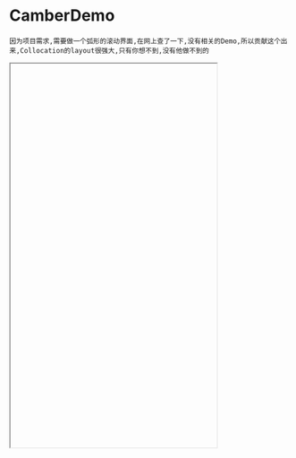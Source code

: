 # CamberDemo
	因为项目需求,需要做一个弧形的滚动界面,在网上查了一下,没有相关的Demo,所以贡献这个出来,Collocation的layout很强大,只有你想不到,没有他做不到的
	
	
<iframe height=685 width=369 stc="/Users/HiScene/Documents/个人项目/CamberDemo/Untitled.gif">








